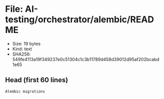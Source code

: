 # File: AI-testing/orchestrator/alembic/README

- Size: 19 bytes
- Kind: text
- SHA256: 549fe4113a19f349237e0c51304c1c3b11789d458d39012d95af202bcabd1e65

## Head (first 60 lines)

```
Alembic migrations
```

